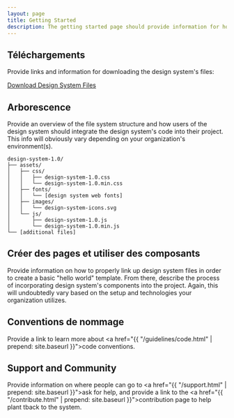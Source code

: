 ```yaml
---
layout: page
title: Getting Started
description: The getting started page should provide information for how to get up and running with the design system.
---
```


## Téléchargements
Provide links and information for downloading the design system's files:

<div><a href="{{ "/downloads.html" | prepend: site.baseurl }}" class="c-btn">Download Design System Files</a></div>

## Arborescence
Provide an overview of the file system structure and how users of the design system should integrate the design system's code into their project. This info will obviously vary depending on your organization's environment(s).

```
design-system-1.0/
├── assets/
│   ├── css/
│   │   ├── design-system-1.0.css
│   │   └── design-system-1.0.min.css
│   ├── fonts/
│   │   └── [design system web fonts]
│   ├── images/
│   │   └── design-system-icons.svg
│   └── js/
│       ├── design-system-1.0.js
│       └── design-system-1.0.min.js
└── [additional files]
```

## Créer des pages et utiliser des composants
Provide information on how to properly link up design system files in order to create a basic "hello world" template. From there, describe the process of incorporating design system's components into the project. Again, this will undoubtedly vary based on the setup and technologies your organization utilizes.

## Conventions de nommage
Provide a link to learn more about <a href="{{ "/guidelines/code.html" | prepend: site.baseurl }}">code conventions</a>.

## Support and Community
Provide information on where people can go to <a href="{{ "/support.html" | prepend: site.baseurl }}">ask for help</a>, and provide a link to the <a href="{{ "/contribute.html" | prepend: site.baseurl }}">contribution page</a> to help plant tback to the system.
